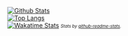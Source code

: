[![Github Stats](https://github-readme-stats.vercel.app/api?username=itzTheMeow&show_icons=true&theme=slateorange&count_private=true&include_all_commits=true)](https://github.com/itzTheMeow)<br>
[![Top Langs](https://github-readme-stats.vercel.app/api/top-langs/?username=itzTheMeow&layout=compact&theme=slateorange)](https://github.com/itzTheMeow)<br>
[![Wakatime Stats](https://github-readme-stats.vercel.app/api/wakatime?username=itzTheMeow)](https://wakatime.com/@itzTheMeow)
_<small><small>Stats by [github-readme-stats](https://github.com/anuraghazra/github-readme-stats).</small></small>_
